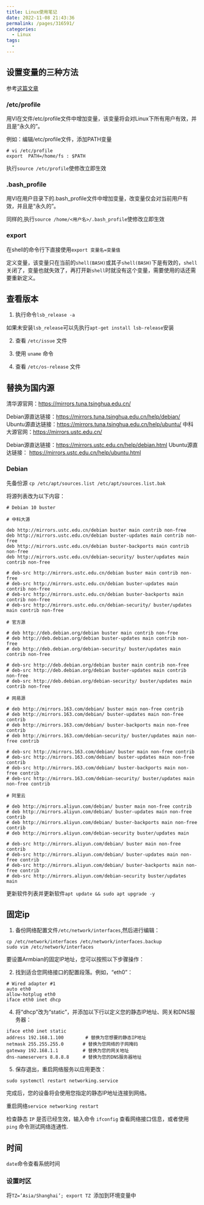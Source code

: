 ```yaml
---
title: Linux使用笔记
date: 2022-11-08 21:43:36
permalink: /pages/316591/
categories:
  - Linux
tags:
  - 
---
```


## 设置变量的三种方法
参考[这篇文章](https://blog.csdn.net/zqixiao_09/article/details/50340153)

### /etc/profile

用VI在文件/etc/profile文件中增加变量，该变量将会对Linux下所有用户有效，并且是“永久的”。

 例如：编辑/etc/profile文件，添加PATH变量
```shell
# vi /etc/profile
export  PATH=/home/fs : $PATH  
```
执行`source /etc/profile`使修改立即生效

### .bash_profile

用VI在用户目录下的.bash_profile文件中增加变量，改变量仅会对当前用户有效，并且是“永久的”。

同样的,执行`source /home/<用户名>/.bash_profile`使修改立即生效

### export

在shell的命令行下直接使用`export 变量名=变量值`

定义变量，该变量只在当前的`shell(BASH)`或其子`shell(BASH)`下是有效的，`shell`关闭了，变量也就失效了，再打开新`shell`时就没有这个变量，需要使用的话还需要重新定义。

## 查看版本

1. 执行命令`lsb_release -a`

如果未安装`lsb_release`可以先执行`apt-get install lsb-release`安装

2. 查看 `/etc/issue` 文件

3. 使用 `uname` 命令

4. 查看 `/etc/os-release` 文件

## 替换为国内源

清华源官网：https://mirrors.tuna.tsinghua.edu.cn/

Debian源直达链接：https://mirrors.tuna.tsinghua.edu.cn/help/debian/
Ubuntu源直达链接：https://mirrors.tuna.tsinghua.edu.cn/help/ubuntu/
中科大源官网：https://mirrors.ustc.edu.cn/

Debian源直达链接：https://mirrors.ustc.edu.cn/help/debian.html
Ubuntu源直达链接： https://mirrors.ustc.edu.cn/help/ubuntu.html

### Debian

先备份源 `cp /etc/apt/sources.list /etc/apt/sources.list.bak`

将源列表改为以下内容：
```text
# Debian 10 buster

# 中科大源

deb http://mirrors.ustc.edu.cn/debian buster main contrib non-free
deb http://mirrors.ustc.edu.cn/debian buster-updates main contrib non-free
deb http://mirrors.ustc.edu.cn/debian buster-backports main contrib non-free
deb http://mirrors.ustc.edu.cn/debian-security/ buster/updates main contrib non-free

# deb-src http://mirrors.ustc.edu.cn/debian buster main contrib non-free
# deb-src http://mirrors.ustc.edu.cn/debian buster-updates main contrib non-free
# deb-src http://mirrors.ustc.edu.cn/debian buster-backports main contrib non-free
# deb-src http://mirrors.ustc.edu.cn/debian-security/ buster/updates main contrib non-free

# 官方源

# deb http://deb.debian.org/debian buster main contrib non-free
# deb http://deb.debian.org/debian buster-updates main contrib non-free
# deb http://deb.debian.org/debian-security/ buster/updates main contrib non-free

# deb-src http://deb.debian.org/debian buster main contrib non-free
# deb-src http://deb.debian.org/debian buster-updates main contrib non-free
# deb-src http://deb.debian.org/debian-security/ buster/updates main contrib non-free

# 网易源

# deb http://mirrors.163.com/debian/ buster main non-free contrib
# deb http://mirrors.163.com/debian/ buster-updates main non-free contrib
# deb http://mirrors.163.com/debian/ buster-backports main non-free contrib
# deb http://mirrors.163.com/debian-security/ buster/updates main non-free contrib

# deb-src http://mirrors.163.com/debian/ buster main non-free contrib
# deb-src http://mirrors.163.com/debian/ buster-updates main non-free contrib
# deb-src http://mirrors.163.com/debian/ buster-backports main non-free contrib
# deb-src http://mirrors.163.com/debian-security/ buster/updates main non-free contrib

# 阿里云

# deb http://mirrors.aliyun.com/debian/ buster main non-free contrib
# deb http://mirrors.aliyun.com/debian/ buster-updates main non-free contrib
# deb http://mirrors.aliyun.com/debian/ buster-backports main non-free contrib
# deb http://mirrors.aliyun.com/debian-security buster/updates main

# deb-src http://mirrors.aliyun.com/debian/ buster main non-free contrib
# deb-src http://mirrors.aliyun.com/debian/ buster-updates main non-free contrib
# deb-src http://mirrors.aliyun.com/debian/ buster-backports main non-free contrib
# deb-src http://mirrors.aliyun.com/debian-security buster/updates main

```

更新软件列表并更新软件`apt update && sudo apt upgrade -y`


## 固定ip


1. 备份网络配置文件`/etc/network/interfaces`,然后进行编辑：
```shell
cp /etc/network/interfaces /etc/network/interfaces.backup
sudo vim /etc/network/interfaces
```
要设置Armbian的固定IP地址，您可以按照以下步骤操作：

2. 找到适合您网络接口的配置段落。例如，“eth0”：

```
# Wired adapter #1
auto eth0
allow-hotplug eth0
iface eth0 inet dhcp
```

4. 将“dhcp”改为“static”，并添加以下行以定义您的静态IP地址、网关和DNS服务器：

```
iface eth0 inet static
address 192.168.1.100        # 替换为您想要的静态IP地址
netmask 255.255.255.0       # 替换为您网络的子网掩码
gateway 192.168.1.1         # 替换为您的网关地址
dns-nameservers 8.8.8.8     # 替换为您的DNS服务器地址
```

5. 保存退出，重启网络服务以应用更改：

```
sudo systemctl restart networking.service
```

完成后，您的设备将会使用您指定的静态IP地址连接到网络。

重启网络`service networking restart`

检查静态 `IP` 是否已经生效，输入命令 `ifconfig` 查看网络接口信息，或者使用 `ping` 命令测试网络连通性.


## 时间

`date`命令查看系统时间


### 设置时区

将`TZ=’Asia/Shanghai’; export TZ `添加到环境变量中